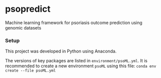 # psopredict

Machine learning framework for psoriasis outcome prediction using genomic datasets

### Setup

This project was developed in Python using Anaconda.

The versions of key packages are listed in `environment/psoML.yml`. It is recommended to create a new environment `psoML` using this file: `conda env create --file psoML.yml`
